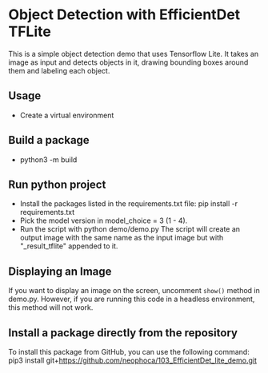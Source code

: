 # Object Detection with EfficientDet TFLite
This is a simple object detection demo that uses Tensorflow Lite. It takes an image as input and detects objects in it, drawing bounding boxes around them and labeling each object.

## Usage
- Create a virtual environment 

## Build a package
- python3 -m build

## Run python project
- Install the packages listed in the requirements.txt file: pip install -r requirements.txt
- Pick the model version in model_choice = 3 (1 - 4).
- Run the script with python demo/demo.py
The script will create an output image with the same name as the input image but with "_result_tflite" appended to it.

## Displaying an Image
If you want to display an image on the screen, uncomment `show()` method in demo.py. However, if you are running this code in a headless environment, this method will not work.

## Install a package directly from the repository
To install this package from GitHub, you can use the following command: pip3 install git+https://github.com/neophoca/103_EfficientDet_lite_demo.git